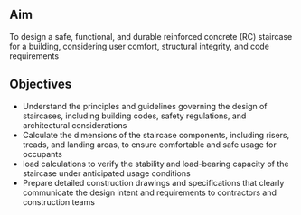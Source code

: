 ## Aim
To design a safe, functional, and durable reinforced concrete (RC) staircase for a building, considering user comfort, structural integrity, and code requirements

## Objectives
- Understand the principles and guidelines governing the design of staircases, including building codes, safety regulations, and architectural considerations
- Calculate the dimensions of the staircase components, including risers, treads, and landing areas, to ensure comfortable and safe usage for occupants
- load calculations to verify the stability and load-bearing capacity of the staircase under anticipated usage conditions
- Prepare detailed construction drawings and specifications that clearly communicate the design intent and requirements to contractors and construction teams
